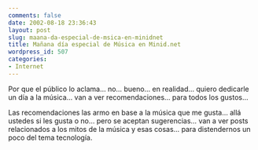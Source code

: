 ```yaml
---
comments: false
date: 2002-08-18 23:36:43
layout: post
slug: maana-da-especial-de-msica-en-minidnet
title: Mañana día especial de Música en Minid.net
wordpress_id: 507
categories:
- Internet
---
```


Por que el público lo aclama… no… bueno… en realidad… quiero dedicarle un día a la música… van a ver recomendaciones… para todos los gustos…





Las recomendaciones las armo en base a la música que me gusta… allá ustedes si les gusta o no… pero se aceptan sugerencias… van a ver posts relacionados a los mitos de la música y esas cosas… para distendernos un poco del tema tecnología.




 
